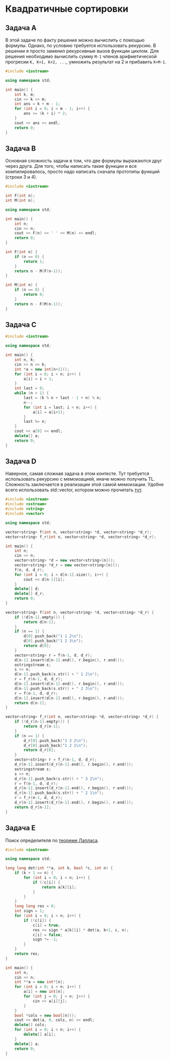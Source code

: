 # Квадратичные сортировки
## Задача A
В этой задаче по факту решение можно вычислить с помощью формулы. Однако, по условию требуется использовать рекурсию. В решении я просто заменил рекурсивные вызов функции циклом. Для решения необходимо вычислить сумму `M-1` членов арифметической прогресии `K, K+1, K+2, ...`, умножить результат на 2 и прибавить `K+M-1`.

```cpp
#include <iostream>

using namespace std;

int main() {
    int k, m;
    cin >> k >> m;
    int ans = k + m - 1;
    for (int i = 0; i < m - 1; i++) {
        ans += (k + i) * 2; 
    }
    cout << ans << endl;
    return 0;
}
```

## Задача B
Основная сложность задачи в том, что две формулы выражаются друг через друга. Для того, чтобы написать такие функции и все компилировалось, просто надо написать сначала прототипы функций (строки 3 и 4).

```cpp
#include <iostream>

int F(int n);
int M(int n);

using namespace std;

int main() {
    int n;
    cin >> n;
    cout << F(n) << ' ' << M(n) << endl;
    return 0;
}

int F(int n) {
    if (n == 0) {
        return 1;
    }
    return n - M(F(n-1));
}

int M(int n) {
    if (n == 0) {
        return 0;
    }
    return n - F(M(n-1));
}

```

## Задача C

```cpp
#include <iostream>

using namespace std;

int main() {
    int n, k;
    cin >> n >> k;
    int *a = new int[n+1]();
    for (int i = 0; i < n; i++) {
        a[i] = i + 1;
    }
    int last = 0;
    while (n > 1) {
        last = (k % n + last - 1 + n) % n;
        n--;
        for (int i = last; i < n; i++) {
            a[i] = a[i+1];
        }
        last %= n;
    }
    cout << a[0] << endl;
    delete[] a;
    return 0;
}
```

##  Задача D
Наверное, самая сложная задача в этом контесте. Тут требуется использовать рекурсию с мемоизацией, иначе можно получить TL. Сложность заключается в реализации этой самой мемоизации. Удобне всего использовать std::vector, котором можно прочитать [тут](http://www.cplusplus.com/reference/vector/vector/).

```cpp
#include <iostream>
#include <sstream>
#include <string>
#include <vector>

using namespace std;

vector<string> f(int n, vector<string> *d, vector<string> *d_r);
vector<string> f_r(int n, vector<string> *d, vector<string> *d_r);

int main() {
    int n;
    cin >> n;
    vector<string> *d = new vector<string>[n]();
    vector<string> *d_r = new vector<string>[n]();
    f(n, d, d_r);
    for (int i = 0; i < d[n-1].size(); i++) {
        cout << d[n-1][i];
    }
    delete[] d;
    delete[] d_r;
    return 0;
}

vector<string> f(int n, vector<string> *d, vector<string> *d_r) {
    if (!d[n-1].empty()) {
        return d[n-1];
    }
    if (n == 1) {
        d[0].push_back("1 1 2\n");
        d[0].push_back("1 2 3\n");
        return d[0];
    }
    vector<string> r = f(n-1, d, d_r);
    d[n-1].insert(d[n-1].end(), r.begin(), r.end());
    ostringstream s;
    s << n;
    d[n-1].push_back(s.str() + " 1 2\n");
    r = f_r(n-1, d, d_r);
    d[n-1].insert(d[n-1].end(), r.begin(), r.end());
    d[n-1].push_back(s.str() + " 2 3\n");
    r = f(n-1, d, d_r);
    d[n-1].insert(d[n-1].end(), r.begin(), r.end());
    return d[n-1];
}

vector<string> f_r(int n, vector<string> *d, vector<string> *d_r) {
    if (!d_r[n-1].empty()) {
        return d_r[n-1];
    }
    if (n == 1) {
        d_r[0].push_back("1 3 2\n");
        d_r[0].push_back("1 2 1\n");
        return d_r[0];
    }
    vector<string> r = f_r(n-1, d, d_r);
    d_r[n-1].insert(d_r[n-1].end(), r.begin(), r.end());
    ostringstream s;
    s << n;
    d_r[n-1].push_back(s.str() + " 3 2\n");
    r = f(n-1, d, d_r);
    d_r[n-1].insert(d_r[n-1].end(), r.begin(), r.end());
    d_r[n-1].push_back(s.str() + " 2 1\n");
    r = f_r(n-1, d, d_r);
    d_r[n-1].insert(d_r[n-1].end(), r.begin(), r.end());
    return d_r[n-1];
}

```

## Задача E
Поиск определителя по [теореме Лапласа](https://ru.wikipedia.org/wiki/%D0%A2%D0%B5%D0%BE%D1%80%D0%B5%D0%BC%D0%B0_%D0%9B%D0%B0%D0%BF%D0%BB%D0%B0%D1%81%D0%B0).

```cpp
#include <iostream>

using namespace std;

long long det(int **a, int k, bool *c, int n) {
    if (k + 1 == n) {
        for (int i = 0; i < n; i++) {
            if (!c[i]) {
                return a[k][i];
            }
        }
    }
    long long res = 0;
    int sign = 1;
    for (int i = 0; i < n; i++) {
        if (!c[i]) {
            c[i] = true; 
            res += sign * a[k][i] * det(a, k+1, c, n);
            c[i] = false;
            sign *= -1; 
        }
    }
    return res;
}

int main() {
    int n;
    cin >> n;
    int **a = new int*[n];
    for (int i = 0; i < n; i++) {
        a[i] = new int[n];
        for (int j = 0; j < n; j++) {
            cin >> a[i][j];
        }
    }
    bool *cols = new bool[n]();
    cout << det(a, 0, cols, n) << endl;
    delete[] cols;
    for (int i = 0; i < n; i++) {
        delete[] a[i];
    }
    delete[] a;
    return 0;
}
```
